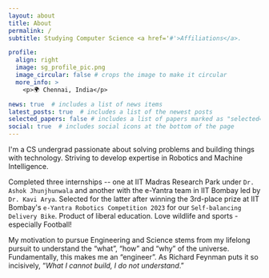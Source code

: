 ```yaml
---
layout: about
title: About
permalink: /
subtitle: Studying Computer Science <a href='#'>Affiliations</a>.

profile:
  align: right
  image: sg_profile_pic.png
  image_circular: false # crops the image to make it circular
  more_info: >
    <p>🌍 Chennai, India</p>

news: true  # includes a list of news items
latest_posts: true  # includes a list of the newest posts
selected_papers: false # includes a list of papers marked as "selected={true}"
social: true  # includes social icons at the bottom of the page
---
```


I'm a CS undergrad passionate about solving problems and building things with technology. Striving to develop expertise in Robotics and Machine Intelligence. 

Completed three internships -- one at IIT Madras Research Park under `Dr. Ashok Jhunjhunwala` and another with the e-Yantra team in IIT Bombay led by `Dr. Kavi Arya`. Selected for the latter after winning the 3rd-place prize at IIT Bombay's `e-Yantra Robotics Competition 2023` for our `Self-balancing Delivery Bike`. Product of liberal education. Love wildlife and sports - especially Football!

My motivation to pursue Engineering and Science stems from my lifelong pursuit to understand the “what”, “how” and “why” of the universe. Fundamentally, this makes me an “engineer”. As Richard Feynman puts it so incisively, “*What I cannot build, I do not understand*.”

<!--- Write your biography here. Tell the world about yourself. Link to your favorite [subreddit](http://reddit.com). You can put a picture in, too. The code is already in, just name your picture `prof_pic.jpg` and put it in the `img/` folder.

Put your address / P.O. box / other info right below your picture. You can also disable any of these elements by editing `profile` property of the YAML header of your `_pages/about.md`. Edit `_bibliography/papers.bib` and Jekyll will render your [publications page](/al-folio/publications/) automatically.

Link to your social media connections, too. This theme is set up to use [Font Awesome icons](https://fontawesome.com/) and [Academicons](https://jpswalsh.github.io/academicons/), like the ones below. Add your Facebook, Twitter, LinkedIn, Google Scholar, or just disable all of them.
-->
